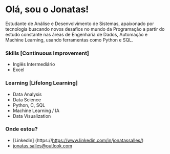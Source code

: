 # Olá, sou o Jonatas!
<addr>

  Estudante de Análise e Desenvolvimento de Sistemas, apaixonado por tecnologia buscando novos desafios no mundo da Programação a partir do estudo constante nas áreas de             Engenharia de Dados, Automação e Machine Learning, usando ferramentas como Python e SQL.
  

  ### Skills [Continuous Improvement]

  * Inglês Intermediário
  * Excel

  ### Learning [Lifelong Learning]
  
  * Data Analysis
  * Data Science
  * Python, C, SQL
  * Machine Learning / IA
  * Data Visualization
  
  ### Onde estou?
  
  * [Linkedin] (https://https://www.linkedin.com/in/jonatassalles/)
  * jonatas.salles@outlook.com
